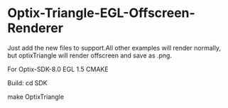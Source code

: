 # Optix-Triangle-EGL-Offscreen-Renderer
Just add the new files to support.All other examples will render normally, but optixTriangle will render offscreen and save as .png.

For Optix-SDK-8.0
    EGL 1.5
    CMAKE

Build:
cd SDK

make OptixTriangle
